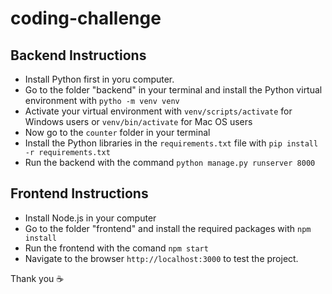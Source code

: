 # coding-challenge

## Backend Instructions

- Install Python first in yoru computer.
- Go to the folder "backend" in your terminal and install the Python virtual environment with `pytho -m venv venv`
- Activate your virtual environment with `venv/scripts/activate` for Windows users or `venv/bin/activate` for Mac OS users
- Now go to the `counter` folder in your terminal
- Install the Python libraries in the `requirements.txt` file with `pip install -r requirements.txt`
- Run the backend with the command `python manage.py runserver 8000`

## Frontend Instructions

- Install Node.js in your computer
- Go to the folder "frontend" and install the required packages with `npm install`
- Run the frontend with the comand `npm start`
- Navigate to the browser `http://localhost:3000` to test the project.

Thank you :coffee:
